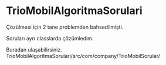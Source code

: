 # TrioMobilAlgoritmaSorulari
Çözülmesi için 2 tane problemden bahsedilmişti.

Soruları ayrı classlarda çözümledim.

Buradan ulaşabilirsiniz.
TrioMobilAlgoritmaSorulari/src/com/company/TrioMobilSorular/

